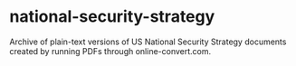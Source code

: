 # national-security-strategy
Archive of plain-text versions of US National Security Strategy documents created by running PDFs through online-convert.com.
